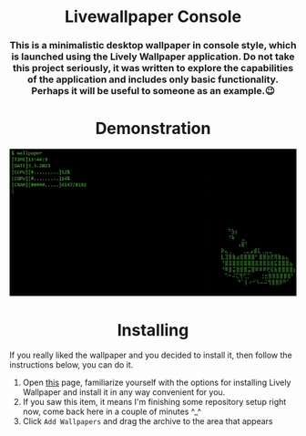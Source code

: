 <h1 align="center">Livewallpaper Console</h1>
<h3 align="center">This is a minimalistic desktop wallpaper in console style, which is launched using the Lively Wallpaper application. Do not take this project seriously, it was written to explore the capabilities of the application and includes only basic functionality. Perhaps it will be useful to someone as an example.😉</h3>
<h1 align="center">Demonstration</h1>
<p align="center"><img src="preview.gif"></p>
<h1 align="center">Installing</h1>

If you really liked the wallpaper and you decided to install it, then follow the instructions below, you can do it.

1. Open [this](https://github.com/rocksdanister/lively) page, familiarize yourself with the options for installing Lively Wallpaper and install it in any way convenient for you.
2. If you saw this item, it means I'm finishing some repository setup right now, come back here in a couple of minutes ^_^
3. Click `Add Wallpapers` and drag the archive to the area that appears